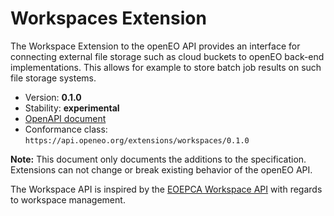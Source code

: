 # Workspaces Extension

The Workspace Extension to the openEO API provides an interface for connecting external file storage such as cloud buckets to openEO back-end implementations. This allows for example to store batch job results on such file storage systems.

- Version: **0.1.0**
- Stability: **experimental**
- [OpenAPI document](openapi.yaml)
- Conformance class: `https://api.openeo.org/extensions/workspaces/0.1.0`

**Note:** This document only documents the additions to the specification.
Extensions can not change or break existing behavior of the openEO API.

The Workspace API is inspired by the [EOEPCA Workspace API](https://github.com/EOEPCA/rm-workspace-api) with regards to workspace management.